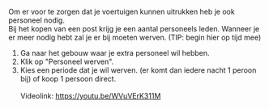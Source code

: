 Om er voor te zorgen dat je voertuigen kunnen uitrukken heb je ook personeel nodig.<br/>
Bij het kopen van een post krijg je een aantal personeels leden. Wanneer je er meer nodig hebt zal je er bij moeten werven. (TIP: begin hier op tijd mee)<br/>
1. Ga naar het gebouw waar je extra personeel wil hebben.
2. Klik op "Personeel werven".
3. Kies een periode dat je wil werven. (er komt dan iedere nacht 1 peroon bij) of koop 1 persoon direct.
<br/><br/>
Videolink: https://youtu.be/WVuVErK311M